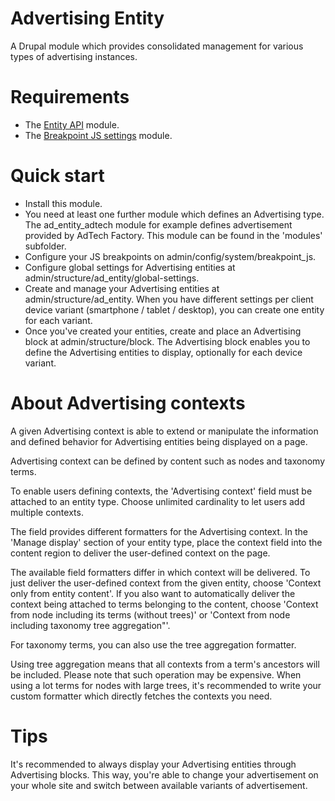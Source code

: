 # Advertising Entity

A Drupal module which provides consolidated management for various types of
advertising instances.

# Requirements

- The <a href="https://www.drupal.org/project/entity">Entity API</a> module.
- The <a href="https://www.drupal.org/project/breakpoint_js_settings">
Breakpoint JS settings</a> module.

# Quick start

- Install this module.
- You need at least one further module which defines an Advertising type.
  The ad_entity_adtech module for example defines advertisement provided by
  AdTech Factory. This module can be found in the 'modules' subfolder.
- Configure your JS breakpoints on admin/config/system/breakpoint_js. 
- Configure global settings for Advertising entities
  at admin/structure/ad_entity/global-settings.
- Create and manage your Advertising entities at admin/structure/ad_entity.
  When you have different settings per client device variant
  (smartphone / tablet / desktop), you can create one entity for each variant.
- Once you've created your entities, create and place an Advertising block at
  admin/structure/block. The Advertising block enables you to define the
  Advertising entities to display, optionally for each device variant.

# About Advertising contexts

A given Advertising context is able to extend or manipulate the information and
defined behavior for Advertising entities being displayed on a page.

Advertising context can be defined by content such as nodes and taxonomy terms.

To enable users defining contexts, the 'Advertising context' field must be
attached to an entity type. Choose unlimited cardinality to let users add
multiple contexts.

The field provides different formatters for the Advertising context.
In the 'Manage display' section of your entity type, place the context field
into the content region to deliver the user-defined context on the page.

The available field formatters differ in which context will be delivered.
To just deliver the user-defined context from the given entity,
choose 'Context only from entity content'. If you also want to automatically
deliver the context being attached to terms belonging to the content,
choose 'Context from node including its terms (without trees)' or
'Context from node including taxonomy tree aggregation"'.

For taxonomy terms, you can also use the tree aggregation formatter.

Using tree aggregation means that all contexts from a term's ancestors
will be included. Please note that such operation may be expensive.
When using a lot terms for nodes with large trees, it's recommended to
write your custom formatter which directly fetches the contexts you need.

# Tips

It's recommended to always display your Advertising entities through
Advertising blocks. This way, you're able to change your advertisement
on your whole site and switch between available variants of advertisement.
